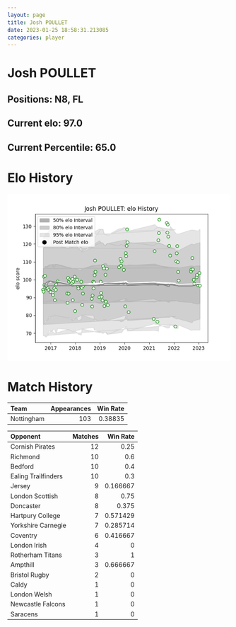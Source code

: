 ```yaml
---  
layout: page  
title: Josh POULLET  
date: 2023-01-25 18:58:31.213085  
categories: player  
---
```

# Josh POULLET

## Positions: N8, FL

## Current elo: 97.0

## Current Percentile: 65.0

# Elo History


![elo history](history_JoshPOULLET.png)
# Match History


| Team       |   Appearances |   Win Rate |
|:-----------|--------------:|-----------:|
| Nottingham |           103 |    0.38835 |

| Opponent            |   Matches |   Win Rate |
|:--------------------|----------:|-----------:|
| Cornish Pirates     |        12 |   0.25     |
| Richmond            |        10 |   0.6      |
| Bedford             |        10 |   0.4      |
| Ealing Trailfinders |        10 |   0.3      |
| Jersey              |         9 |   0.166667 |
| London Scottish     |         8 |   0.75     |
| Doncaster           |         8 |   0.375    |
| Hartpury College    |         7 |   0.571429 |
| Yorkshire Carnegie  |         7 |   0.285714 |
| Coventry            |         6 |   0.416667 |
| London Irish        |         4 |   0        |
| Rotherham Titans    |         3 |   1        |
| Ampthill            |         3 |   0.666667 |
| Bristol Rugby       |         2 |   0        |
| Caldy               |         1 |   0        |
| London Welsh        |         1 |   0        |
| Newcastle Falcons   |         1 |   0        |
| Saracens            |         1 |   0        |
